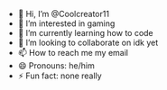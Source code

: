 - 👋 Hi, I’m @Coolcreator11
- 👀 I’m interested in gaming
- 🌱 I’m currently learning how to code
- 💞️ I’m looking to collaborate on idk yet
- 📫 How to reach me my email
- 😄 Pronouns: he/him
- ⚡ Fun fact: none really 

<!---
Coolcreator11/Coolcreator11 is a ✨ special ✨ repository because its `README.md` (this file) appears on your GitHub profile.
You can click the Preview link to take a look at your changes.
--->
